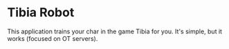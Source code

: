 # Tibia Robot

This application trains your char in the game Tibia for you. It's simple, but it works (focused on OT servers).
